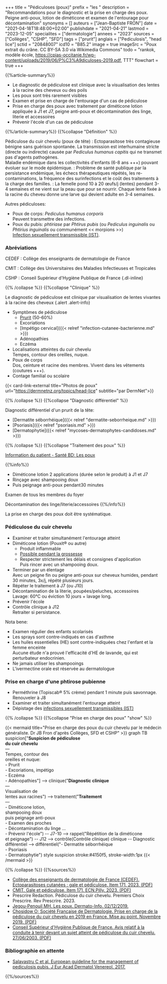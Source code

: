+++
title = "Pédiculoses (poux)"
prefix = "les "
description = "Recommandations pour le diagnostic et la prise en charge des poux. Peigne anti-poux, lotion de diméticone et examen de l'entourage pour décontamination"
synonyms = []
auteurs = ["Jean-Baptiste FRON"]
date = "2021-04-18T18:48:00+02:00"
publishdate = "2021-04-21"
lastmod = "2023-12-05"
specialites = ["dermatologie"]
annees = "2023"
sources = ["Collèges", "CSHP", "SFD"]
tags = ["prurit"]
anglais = ["Pediculosis", "head lice"]
sctid = "20848007"
icd10 = "B85.2"
image = true
imageSrc = "Poux extrait du crâne. CC BY-SA 3.0 via Wikimedia Commons"
todo = "rankok, modèle école, https://cpias-occitanie.fr/wp-content/uploads/2019/06/P%C3%A9diculoses-2019.pdf, TTT"
flowchart = true
+++

{{%article-summary%}}

- Le diagnostic de pédiculose est clinique avec la visualisation des lentes à la racine des cheveux ou des poils
- Les poux sont très rarement visibles
- Examen et prise en charge de l'entourage d'un cas de pédiculose
- Prise en charge des poux avec traitement par diméticone lotion appliquée à J1 et J7, peigne anti-poux et décontamination des linge, literie et accessoires
- Prévenir l'école d'un cas de pédiculose

{{%/article-summary%}}
{{%collapse "Définition" %}}

Pédiculose du cuir chevelu (poux de tête)
: Ectoparasitose très contagieuse bénigne sans guérison spontanée. La transmission est interhumaine stricte (directe ou indirecte) causée par *Pediculus humanus capitis* qui ne transmet pas d'agents pathogènes.  
Maladie endémique dans les collectivités d'enfants (6-8 ans +++) pouvant évoluer sur le mode épidémique.
: Problème de santé publique par la persistance endémique, les échecs thérapeutiques répétés, les re-contaminations, la fréquence des surinfections et le coût des traitements à la charge des familles.
: La femelle pond 10 à 20 œufs/j (lentes) pendant 3-4 semaines et ne vient sur la peau que pour se nourrir. Chaque lente fixée à la racine du cheveu donne une larve qui devient adulte en 3-4 semaines.

Autres pédiculoses:

- Poux de corps: *Pediculus humanus corporis*  
  Peuvent transmettre des infections.
- Poux du pubis: *phtiriase* par *Phtirus pubis* (ou *Pediculus inguinalis* ou *Phtirius inguinalis* ou communément << morpions >>)  
  [Infection sexuellement transmissible (IST)](/tags/ist/).

### Abréviations

CEDEF
: Collège des enseignants de dermatologie de France

CMIT
: Collège des Universitaires des Maladies Infectieuses et Tropicales

CSHP
: Conseil Supérieur d'Hygiène Publique de France
{.dl-inline}

{{% /collapse %}}
{{%collapse "Clinique" %}}

Le diagnostic de pédiculose est clinique par visualisation de lentes vivantes à la racine des cheveux
{.alert .alert-info}

- Symptômes de pédiculose
  - [Prurit](/tags/prurit/) (50-60%)
  - Excoriations
  - [Impétigo cervical]({{< relref "infection-cutanee-bacterienne.md" >}})
  - Adénopathies
  - Eczéma
- Localisations atteintes du cuir chevelu  
  Tempes, contour des oreilles, nuque.
- Poux de corps  
  Dos, ceinture et racine des membres. Vivent dans les vêtements (coutures +++).
- Contage familial ou scolaire

{{< card-link-external title="Photos de poux" url="https://dermnetnz.org/topics/head-lice" subtitle="par DermNet">}}

{{% /collapse %}}
{{%collapse "Diagnostic différentiel" %}}

Diagnostic différentiel d'un prurit de la tête:

- [Dermatite séborrhéique]({{< relref "dermatite-seborrheique.md" >}})
- [Psoriasis]({{< relref "psoriasis.md" >}})
- [Dermatophytie]({{< relref "mycoses-dermatophytes-candidoses.md" >}})

{{% /collapse %}}
{{%collapse "Traitement des poux" %}}

[Information du patient - Santé BD: Les poux](https://santebd.org/les-fiches-santebd/docteur-generaliste/je-me-protege-contre-les-poux)

{{%info%}}

- Diméticone lotion 2 applications (durée selon le produit) à J1 et J7
- Rinçage avec shampooing doux
- Puis peignage anti-poux pendant30 minutes

Examen de tous les membres du foyer

Décontamination des linge/literie/accessoires
{{%/info%}}

La prise en charge des poux doit être systématique.

### Pédiculose du cuir chevelu

- Examiner et traiter simultanément l'entourage atteint
- Diméticone lotion (Pouxit® ou autre)
  - Produit inflammable
  - [Possible pendant la grossesse](http://www.lecrat.fr/12157/)
  - Respecter strictement les délais et consignes d'application  
  Puis rincer avec un shampooing doux.
- Terminer par un élentage  
  Avec un peigne fin ou peigne anti-poux sur cheveux humides, pendant 30 minutes, 3x/j, répété plusieurs jours.
- Répéter le traitement à J7 (ou J10)
- Décontamination de la literie, poupées/peluches, accessoires  
  Lavage: 60°C ou éviction 10 jours + lavage long.
- Prévenir l'école
- Contrôle clinique à J12  
  Retraiter si persistance.

Nota bene:

- Examen régulier des enfants scolarisés
- Les sprays sont contre-indiqués en cas d'asthme
- Les huiles essentielles (HE) sont contre-indiquées chez l'enfant et la femme enceinte  
  Aucune étude n'a prouvé l'efficacité d'HE de lavande, qui est perturbateur endocrinien.
- Ne jamais utiliser les shampooings
- L'ivermectine orale est réservée au dermatologue

### Prise en charge d'une phtirose pubienne

- Perméthrine (Topiscab® 5% crème) pendant 1 minute puis savonnage. Renouveler à J8
- Examiner et traiter simultanément l'entourage atteint
- Dépistage des [infections sexuellement transmissibles (IST)](/tags/ist/)

{{% /collapse %}}
{{%collapse "Prise en charge des poux" "show" %}}

{{< mermaid title="Prise en charge des poux du cuir chevelu par le médecin généraliste. Dr JB Fron d'après Collèges, SFD et CSHP" >}}
graph TB
  suspicion["<b>Suspicion de pédiculose<br>du cuir chevelu</b><br>—<br>Tempes, contour des<br>oreilles et nuque:<br>- Prurit<br>- Excoriations, impétigo<br>- Eczéma<br>- Adénopathies"] --> clinique("<b>Diagnostic clinique</b><br>—<br>Visualisation de<br>lentes aux racines") --> traitement("<b>Traitement</b><br>—<br>- Diméticone lotion, <br>shampooing doux<br>puis peignage anti-poux<br>- Examen des proches<br>- Décontamination du linge ...<br>- Prévenir l'école") -- J7-10 --> rappel("Répétition de la diméticone<br>et peignage") -- J12 --> contrôle(Contrôle clinique)
    clinique -- Diagnostic différentiel --> différentiel("- Dermatite séborrhéique<br>- Psoriasis<br>- Dermatophytie")
  style suspicion stroke:#4150f5, stroke-width:1px
{{< /mermaid >}}

{{% /collapse %}}
{{%sources%}}

- [Collège des enseignants de dermatologie de France (CEDEF). Ectoparasitoses cutanées : gale et pédiculose. Item 171. 2023. (PDF)](https://cedef.info/wp-content/uploads/2023/09/Item-171-%E2%80%94-Ectoparasitoses-cutanees-gale-et-pediculose_CompressPdf.pdf)
- [CMIT. Gale et pédiculose. Item 171. ECN.Pilly. 2023. (PDF)](https://www.infectiologie.com/UserFiles/File/pilly-etudiant/items-edition-2023/pilly-2023-item-171.pdf)
- Prescrire Redaction. Pédiculose du cuir chevelu. Premiers Choix Prescrire. Rev Prescrire. 2023.
- [Jegou-Penouil MH. Les poux. Dermato-Info. 02/12/2019.](https://dermato-info.fr/fr/les-maladies-de-la-peau/les-poux)
- [Chosidow O; Société Française de Dermatologie. Prise en charge de la pédiculose du cuir chevelu en 2019 en France. Mise au point. Novembre 2019. (PDF)](https://www.sfdermato.org/media/pdf/actualite/note-pediculos-sfd-gridist-51283d08cd07c9ac26310a6d2669ff30.pdf)
- [Conseil Supérieur d'Hygiène Publique de France. Avis relatif à la conduite à tenir devant un sujet atteint de pédiculose du cuir chevelu. 27/06/2003. (PDF)](https://www.hcsp.fr/Explore.cgi/Telecharger?NomFichier=a_mt_270603_pediculose.pdf)

### Bibliographie en attente

- [Salavastru C et al. European guideline for the management of pediculosis pubis. J Eur Acad Dermatol Venereol. 2017.](https://onlinelibrary.wiley.com/doi/epdf/10.1111/jdv.14420)

{{%/sources%}}

